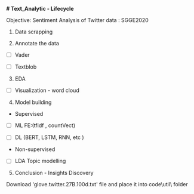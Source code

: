 **# Text_Analytic - Lifecycle**

Objective: Sentiment Analysis of Twitter data : SGGE2020

1)	Data scrapping 
        
2)	Annotate the data          
* [ ] Vader
* [ ] Textblob


3)	EDA

* [ ]  Visualization - word cloud  
 
4)	Model building 

* Supervised  

* [ ]  ML FE:(tfidf , countVect)

* [ ]  DL (BERT, LSTM, RNN, etc ) 


* Non-supervised <br>
    

* [ ]   LDA Topic modelling

5) Conclusion - Insights Discovery


Download 'glove.twitter.27B.100d.txt' file and place it into code\util\ folder
